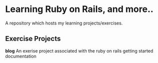 # Learning Ruby on Rails, and more..

A repository which hosts my learning projects/exercises. 

## Exercise Projects
**blog**
An exerise project associated with the ruby on rails getting started documentation

